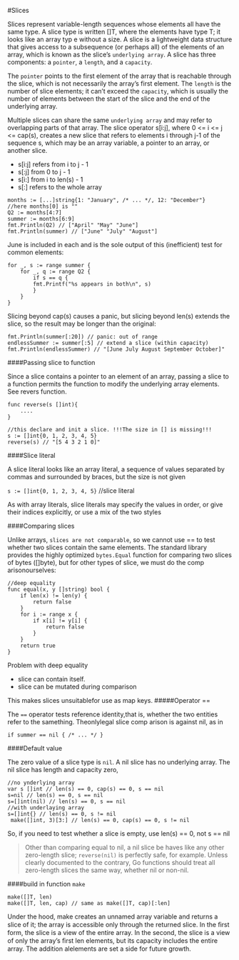 #Slices

Slices represent variable-length sequences whose elements all have the same type. A slice type
is written []T, where the elements have type T; it looks like an array typ e without a size.
A slice is a lightweight data structure that gives access to a subsequence (or perhaps all) 
of the elements of an array, which is known as the slice’s `underlying array`.
A slice has three components: a `pointer`, a `length`, and a `capacity`.

The `pointer` points to the first element of the array that is reachable through the slice, which is not
necessarily the array’s first element.
The `length` is the number of slice elements; it can’t exceed
the `capacity`, which is usually the number of elements between the start of the slice and the end
of the underlying array.

Multiple slices can share the same `underlying array` and may refer to overlapping parts of that array.
The slice operator s[i:j], where 0 <= i <= j <= cap(s), creates a new slice that refers to elements
i through j-1 of the sequence s, which may be an array variable, a pointer to an array, or another slice.
- s[i:j] refers from i to j - 1
- s[:j] from 0 to j - 1
- s[i:] from i to len(s) - 1
- s[:] refers to the whole array

```
months := [...]string{1: "January", /* ... */, 12: "December"}
//here months[0] is ""
Q2 := months[4:7]
summer := months[6:9]
fmt.Println(Q2) // ["April" "May" "June"]
fmt.Println(summer) // ["June" "July" "August"]
```

June is included in each and is the sole output of this (inefficient) test for common elements:
```
for _, s := range summer {
    for _, q := range Q2 {
        if s == q {
        fmt.Printf("%s appears in both\n", s)
        }
    }
}
```
Slicing beyond cap(s) causes a panic, but slicing beyond len(s) extends the slice, so the
result may be longer than the original:
```
fmt.Println(summer[:20]) // panic: out of range
endlessSummer := summer[:5] // extend a slice (within capacity)
fmt.Println(endlessSummer) // "[June July August September October]"
```
####Passing slice to function 

Since a slice contains a pointer to an element of an array, passing a slice to a function permits
the function to modify the underlying array elements.
See revers function.
```
func reverse(s []int){
    ....
}

//this declare and init a slice. !!!The size in [] is missing!!!
s := []int{0, 1, 2, 3, 4, 5}
reverse(s) // "[5 4 3 2 1 0]"
```
####Slice literal

A slice literal looks like an array literal, a sequence of values separated by commas and 
surrounded by braces, but the size is not given

`s := []int{0, 1, 2, 3, 4, 5}` //slice literal

As with array literals, slice literals may specify the values in order, or give their indices 
explicitly, or use a mix of the two styles

####Comparing slices

Unlike arrays, `slices are not comparable`, so we cannot use == to test whether two slices contain 
the same elements. The standard library provides the highly optimized `bytes.Equal` function for 
comparing two slices of bytes ([]byte), but for other types of slice, we must do the 
comp arisonourselves:
```
//deep equality
func equal(x, y []string) bool { 
    if len(x) != len(y) { 
        return false 
    } 
    for i := range x { 
        if x[i] != y[i] { 
            return false 
        } 
    } 
    return true 
}
```
Problem with deep equality
- slice can contain itself.
- slice can be mutated during comparison

This makes slices   unsuitablefor use as map keys.
#####Operator ==

The `==` operator tests reference identity,that is, whether the two entities refer to the samething.
Theonlylegal slice comp arison is against nil, as in

`if summer == nil { /* ... */ }`

####Default value

The zero value of a slice type is `nil`. A nil slice has no underlying array. 
The nil slice has length and capacity zero,
```
//no ynderlying array
var s []int // len(s) == 0, cap(s) == 0, s == nil 
s=nil // len(s) == 0, s == nil 
s=[]int(nil) // len(s) == 0, s == nil 
//with underlaying array
s=[]int{} // len(s) == 0, s != nil
 make([]int, 3)[3:] // len(s) == 0, cap(s) == 0, s != nil
```

So, if you need to test whether a slice is empty, use len(s) == 0, not s == nil

>Other than comparing equal to nil, a nil slice be haves like any other zero-length slice; 
`reverse(nil)` is perfectly safe, for example. Unless clearly documented to the contrary, 
Go functions should treat all zero-length slices the same way, whether nil or non-nil.


####build in function `make`

```
make([]T, len) 
make([]T, len, cap) // same as make([]T, cap)[:len]
```
Under the hood, make creates an unnamed array variable and returns a slice of it; 
the array is accessible only through the returned slice. In the ﬁrst form, the slice is a 
view of the entire array. In the second, the slice is a view of only the array’s ﬁrst len elements, 
but its capacity includes the entire array. The addition alelements are set a side for future growth.
